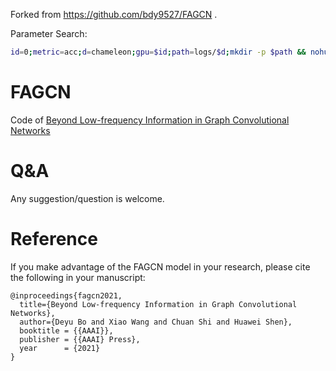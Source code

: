 Forked from https://github.com/bdy9527/FAGCN .

Parameter Search:
```bash
id=0;metric=acc;d=chameleon;gpu=$id;path=logs/$d;mkdir -p $path && nohup python -u -m search --gpu=$gpu --metric=$metric --dataset=$d --n_trials=64 --n_jobs=3 > $path/$metric-$id.log &
```


# FAGCN
Code of [Beyond Low-frequency Information in Graph Convolutional Networks](http://shichuan.org/doc/102.pdf)

# Q&A
Any suggestion/question is welcome.

# Reference
If you make advantage of the FAGCN model in your research, please cite the following in your manuscript:

```
@inproceedings{fagcn2021,
  title={Beyond Low-frequency Information in Graph Convolutional Networks},
  author={Deyu Bo and Xiao Wang and Chuan Shi and Huawei Shen},
  booktitle = {{AAAI}},
  publisher = {{AAAI} Press},
  year      = {2021}
}
```
